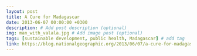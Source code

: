 ```yaml
---
layout: post
title: A Cure for Madagascar
date: 2013-06-07 00:00:00 +0300
description: # Add post description (optional)
img: man_with_valala.jpg # Add image post (optional)
tags: [sustainable development, public health, Madagascar] # add tag
link: https://blog.nationalgeographic.org/2013/06/07/a-cure-for-madagascar
---
```

